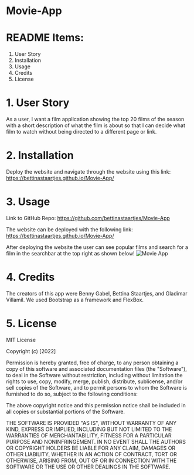 # Movie-App

# README Items:
1. User Story
2. Installation
3. Usage
4. Credits
5. License

# 1. User Story
As a user, I want a film application showing the top 20 films of the season with a short description of what the film is about so that I can decide what film to watch without being directed to a different page or link. 

# 2. Installation 
Deploy the website and navigate through the website using this link: https://bettinastaartjes.github.io/Movie-App/

# 3. Usage

Link to GitHub Repo: https://github.com/bettinastaartjes/Movie-App

The website can be deployed with the following link: https://bettinastaartjes.github.io/Movie-App/

After deploying the website the user can see popular films and search for a film in the searchbar at the top right as shown below!
<img src = "assets/final-movie-app.png" title="Movie App" alt="Movie App"/>

# 4. Credits
The creators of this app were Benny Gabel, Bettina Staartjes, and Gladimar Villamil. We used Bootstrap as a framework and FlexBox.

# 5. License
MIT License

Copyright (c) [2022]

Permission is hereby granted, free of charge, to any person obtaining a copy of this software and associated documentation files (the "Software"), to deal in the Software without restriction, including without limitation the rights to use, copy, modify, merge, publish, distribute, sublicense, and/or sell copies of the Software, and to permit persons to whom the Software is furnished to do so, subject to the following conditions:

The above copyright notice and this permission notice shall be included in all copies or substantial portions of the Software.

THE SOFTWARE IS PROVIDED "AS IS", WITHOUT WARRANTY OF ANY KIND, EXPRESS OR IMPLIED, INCLUDING BUT NOT LIMITED TO THE WARRANTIES OF MERCHANTABILITY, FITNESS FOR A PARTICULAR PURPOSE AND NONINFRINGEMENT. IN NO EVENT SHALL THE AUTHORS OR COPYRIGHT HOLDERS BE LIABLE FOR ANY CLAIM, DAMAGES OR OTHER LIABILITY, WHETHER IN AN ACTION OF CONTRACT, TORT OR OTHERWISE, ARISING FROM, OUT OF OR IN CONNECTION WITH THE SOFTWARE OR THE USE OR OTHER DEALINGS IN THE SOFTWARE.